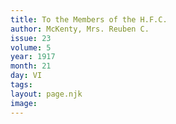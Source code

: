 ```yaml
---
title: To the Members of the H.F.C.
author: McKenty, Mrs. Reuben C.
issue: 23
volume: 5
year: 1917
month: 21
day: VI
tags:
layout: page.njk
image:
---
```



